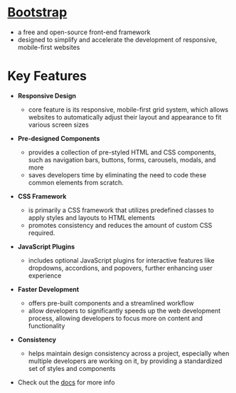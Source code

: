 # [Bootstrap](https://getbootstrap.com/)
- a free and open-source front-end framework
- designed to simplify and accelerate the development of responsive, mobile-first websites

# Key Features
- **Responsive Design**
    - core feature is its responsive, mobile-first grid system, which allows websites to automatically adjust their layout and appearance to fit various screen sizes
- **Pre-designed Components**
    - provides a collection of pre-styled HTML and CSS components, such as navigation bars, buttons, forms, carousels, modals, and more
    - saves developers time by eliminating the need to code these common elements from scratch.
- **CSS Framework**
    - is primarily a CSS framework that utilizes predefined classes to apply styles and layouts to HTML elements
    - promotes consistency and reduces the amount of custom CSS required.
- **JavaScript Plugins**
    - includes optional JavaScript plugins for interactive features like dropdowns, accordions, and popovers, further enhancing user experience
- **Faster Development**
    - offers pre-built components and a streamlined workflow
    - allow developers to significantly speeds up the web development process, allowing developers to focus more on content and functionality
- **Consistency**
    - helps maintain design consistency across a project, especially when multiple developers are working on it, by providing a standardized set of styles and components


- Check out the [docs](https://getbootstrap.com/) for more info
